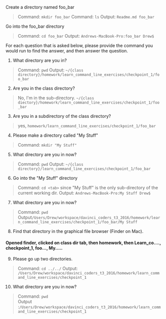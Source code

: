
Create a directory named foo_bar

> Command: `mkdir foo_bar`
Command: `ls`
Output: `Readme.md foo_bar`
    
Go into the foo_bar directory

> Command: `cd foo_bar`
Output: `Andrews-MacBook-Pro:foo_bar Drew$`

For each question that is asked below, please provide the command you would run to find the answer, and then answer the question.

1) What directory are you in?

> Command: `pwd`
Output: `~/{class directory}/homework/learn_command_line_exercises/checkpoint_1/foo_bar`

2) Are you in the class directory?

> No, I'm in the sub-directory. `~/{class diectory}/homework/learn_command_line_exercises/checkpoint_1/foo_bar` 
    
3) Are you in a subdirectory of the class directory?
    
> yes, `homework/learn_command_line_exercises/checkpoint_1/foo_bar`
    
4) Please make a directory called "My Stuff"

> Command: `mkdir "My Stuff"`
    
5) What directory are you in now?

> Command: `pwd`
Output: `~/{class directory}/learn_command_line_exercises/checkpoint_1/foo_bar`

6) Go into the "My Stuff" directory
 
> Command: `cd <tab>` since "My Stuff" is the only sub-directory of the current working dir.
Output: `Andrews-MacBook-Pro:My Stuff Drew$`

7) What directory are you in now?
     
> Command: `pwd`
Output`/Users/Drew/workspace/davinci_coders_t3_2016/homework/learn_command_line_exercises/checkpoint_1/foo_bar/My Stuff`
      
8) Find that directory in the graphical file browser (Finder on Mac).

#### Opened finder, clicked on class dir tab, then homework, then Learn_co...., checkpoint_1, foo..., My.....

9) Please go up two directories.

> Command: `cd ../../`
Output: `/Users/Drew/workspace/davinci_coders_t3_2016/homework/learn_command_line_exercises/checkpoint_1`

    
10) What directory are you in now?

> Command: `pwd`     
Output :`/Users/Drew/workspace/davinci_coders_t3_2016/homework/learn_command_line_exercises/checkpoint_1`
